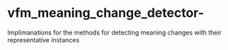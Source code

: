 # vfm_meaning_change_detector-
Implimanations for the methods for detecting meaning changes with their representative instances
